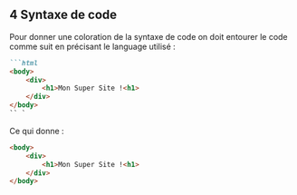 ## 4 Syntaxe de code
 
Pour donner une coloration de la syntaxe de code on doit entourer le code comme suit en précisant le language utilisé :
```md
```html
<body>
    <div>
        <h1>Mon Super Site !<h1>
    </div>
</body>
`` `
```
Ce qui donne :
 
```html
<body>
    <div>
        <h1>Mon Super Site !<h1>
    </div>
</body>
```
 
